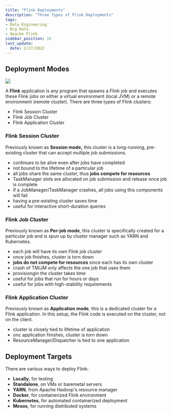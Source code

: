 ```yaml
---
title: "Flink Deployments"
description: "Three Types of Flink Deployments"
tags: 
- Data Engineering
- Big Data
- Apache Flink
sidebar_position: 15
last_update:
  date: 2/27/2022
---
```





## Deployment Modes

<div class="img-center"> 

![](/img/docs/flinkdeploymenntmodes.png)

</div>

A **Flink** application is any program that spawns a Flink job and executes these Flink jobs on either a virtual environment (local JVM) or a remote environment (remote cluster). There are three types of Flink clusters:

- Flink Session Cluster
- Flink Job Cluster
- Flink Application Cluster


### Flink Session Cluster

Previously known as **Session mode,** this cluster is a long-running, pre-existing cluster that can accept multiple job submissions.

- continues to be alive even after jobs have completed
- not bound to the lifetime of a particular job
- all jobs share the same cluster, thus **jobs compete for resources**
- TaskManager slots are allocated on job submission and release once job is complete
- if a JobManager/TaskManager crashes, all jobs using this components will fail
- having a pre-existing cluster saves time
- useful for interactive short-duration queries

### Flink Job Cluster

Previously known as **Per-job mode**, this cluster is specifically created for a particular job and is spun up by cluster manager such as YARN and Kubernetes. 

- each job will have its own Flink job cluster
- once job finishes, cluster is torn down
- **jobs do not compete for resources** since each has its own cluster
- crash of TM/JM only affects the one job that uses them
- provisiongin the cluster takes time
- useful for jobs that run for hours or days
- useful for jobs with high-stability requirements


### Flink Application Cluster

Previously known as **Application mode**, this is a dedicated cluster for a Flink application. In this setup, the Flink code is executed on the cluster, not on the client.

- cluster is closely tied to lifetime of application
- onc application finishes, cluster is torn down
- ResourceManager/Dispatcher is tied to one application

## Deployment Targets

There are various ways to deploy Flink:

- **Locally**, for testing
- **Standalone**, on VMs or baremetal servers 
- **YARN**, from Apache Hadoop's resource manager 
- **Docker**, for containerized Flink environment
- **Kubernetes**, for automated containerized deployment
- **Mesos**, for running distributed systems
